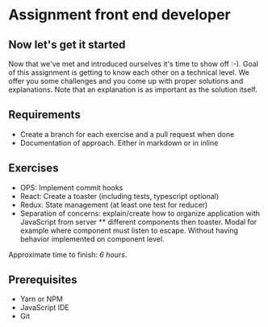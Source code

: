 # Assignment front end developer

## Now let's get it started
Now that we've met and introduced ourselves it's time to show off :-). Goal of this assignment is getting to know each other on a technical level. We offer you some challenges and you come up with proper solutions and explanations. Note that an explanation is as important as the solution itself.

## Requirements
* Create a branch for each exercise and a pull request when done
* Documentation of approach. Either in markdown or in inline

## Exercises
* OPS: Implement commit hooks
* React: Create a toaster (including tests, typescript optional)
* Redux: State management (at least one test for reducer)
* Separation of concerns: explain/create how to organize application with JavaScript from server
** different components then toaster. Modal for example where component must listen to escape. Without having behavior implemented on component level.

Approximate time to finish: *6 hours*.

## Prerequisites
* Yarn or NPM
* JavaScript IDE
* Git
